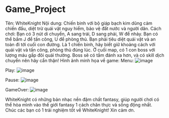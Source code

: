 # Game_Project
Tên: WhiteKnight
Nội dung: Chiến binh với bộ giáp bạch kim dũng cảm chiến đấu, diệt trừ quái vật nguy hiểm, bảo vệ đất nước và người dân.
Cách chơi:
  Bạn có 3 nút di chuyển, A sang trái, D sang phải, W để nhảy. Bạn có thể bấm J để tấn công, U để phòng thủ.
  Bạn phải tiêu diệt quái vật và an toàn đi tới cuối con đường. Là 1 chiến binh, hãy biết giữ khoảng cách với quái vật và tấn công, phòng thủ đúng lúc.
  Ở cuối map, có 1 con boss với lượng máu gấp đôi quái thường. Boss sẽ có tầm đánh xa hơn, và có skill dịch chuyển nên hãy cẩn thận!
 Hình ảnh minh họa về game:
  Menu:
  ![image](https://github.com/Kin083/Game_Project/assets/124850786/193a35c0-0e38-4a67-b59e-2cfde63d4961)

  Play:
  ![image](https://github.com/Kin083/Game_Project/assets/124850786/b2b64c81-990a-46fb-8a0d-17224db841dd)

  Pause:
  ![image](https://github.com/Kin083/Game_Project/assets/124850786/56587075-934f-49f1-b906-26e15a063adc)

  GameOver:
  ![image](https://github.com/Kin083/Game_Project/assets/124850786/655d4744-1eb7-4aaa-8611-e0976c8c6c31)

WhiteKnight có những bản nhạc nền đậm chất fantasy, giúp người chơi có thể hòa mình vào thế giới fantasy 1 cách chân thực và sống động nhất.
Chúc các bạn có 1 trải nghiệm tốt về WhiteKnight! Xin cảm ơn.
